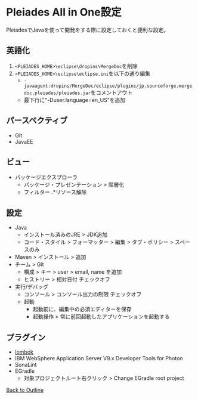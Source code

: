 # Pleiades All in One設定

PleiadesでJavaを使って開発をする際に設定しておくと便利な設定。

## 英語化

1. `<PLEIADES_HOME>\eclipse\dropins\MergeDoc`を削除
1. `<PLEIADES_HOME>\eclipse\eclipse.ini`を以下の通り編集
    * `-javaagent:dropins/MergeDoc/eclipse/plugins/jp.sourceforge.mergedoc.pleiades/pleiades.jar`をコメントアウト
    * 最下行に"-Duser.language=en_US"を追加

## パースペクティブ

* Git
* JavaEE

## ビュー

* パッケージエクスプローラ
    * パッケージ・プレゼンテーション > 階層化
    * フィルター .*リソース解除

## 設定

* Java
    * インストール済みのJRE > JDK追加
    * コード・スタイル > フォーマッター > 編集 > タブ・ポリシー > スペースのみ
* Maven > インストール > 追加
* チーム > Git
    * 構成 > キー > user > email, name を追加
    * ヒストリー > 相対日付 チェックオフ
* 実行/デバッグ
    * コンソール > コンソール出力の制限 チェックオフ
    * 起動
        * 起動前に、編集中の必須エディターを保存
        * 起動操作 > 常に前回起動したアプリケーションを起動する

## プラグイン

* [lombok](https://projectlombok.org/)
* IBM WebSphere Application Server V9.x Developer Tools for Photon
* SonaLint
* EGradle
    * 対象プロジェクトルート右クリック > Change EGradle root project

[Back to Outline](https://github.com/baki504/knowledge/blob/master/README.md)

